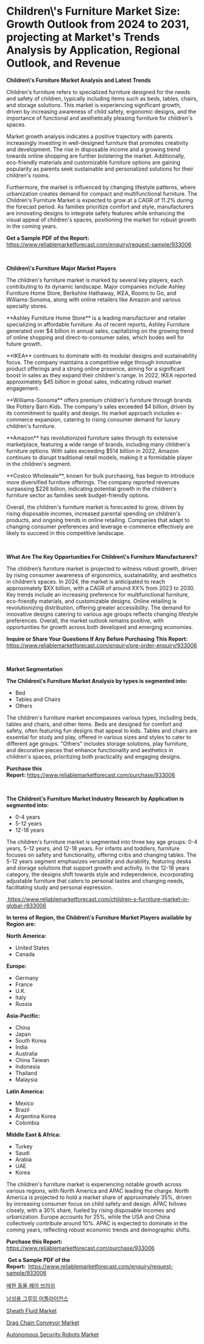 <p><h1>Children\'s Furniture Market Size: Growth Outlook from 2024 to 2031, projecting at Market's Trends Analysis by Application, Regional Outlook, and Revenue</h1></p><p><strong>Children\'s Furniture Market Analysis and Latest Trends</strong></p>
<p><p>Children's furniture refers to specialized furniture designed for the needs and safety of children, typically including items such as beds, tables, chairs, and storage solutions. This market is experiencing significant growth, driven by increasing awareness of child safety, ergonomic designs, and the importance of functional and aesthetically pleasing furniture for children's spaces.</p><p>Market growth analysis indicates a positive trajectory with parents increasingly investing in well-designed furniture that promotes creativity and development. The rise in disposable income and a growing trend towards online shopping are further bolstering the market. Additionally, eco-friendly materials and customizable furniture options are gaining popularity as parents seek sustainable and personalized solutions for their children's rooms.</p><p>Furthermore, the market is influenced by changing lifestyle patterns, where urbanization creates demand for compact and multifunctional furniture. The Children's Furniture Market is expected to grow at a CAGR of 11.2% during the forecast period. As families prioritize comfort and style, manufacturers are innovating designs to integrate safety features while enhancing the visual appeal of children's spaces, positioning the market for robust growth in the coming years.</p></p>
<p><strong>Get a Sample PDF of the Report:&nbsp;</strong> <a href="https://www.reliablemarketforecast.com/enquiry/request-sample/933006">https://www.reliablemarketforecast.com/enquiry/request-sample/933006</a></p>
<p>&nbsp;</p>
<p><strong>Children\'s Furniture Major Market Players</strong></p>
<p><p>The children's furniture market is marked by several key players, each contributing to its dynamic landscape. Major companies include Ashley Furniture Home Store, Berkshire Hathaway, IKEA, Rooms to Go, and Williams-Sonoma, along with online retailers like Amazon and various specialty stores.</p><p>**Ashley Furniture Home Store** is a leading manufacturer and retailer specializing in affordable furniture. As of recent reports, Ashley Furniture generated over $4 billion in annual sales, capitalizing on the growing trend of online shopping and direct-to-consumer sales, which bodes well for future growth.</p><p>**IKEA** continues to dominate with its modular designs and sustainability focus. The company maintains a competitive edge through innovative product offerings and a strong online presence, aiming for a significant boost in sales as they expand their children's range. In 2022, IKEA reported approximately $45 billion in global sales, indicating robust market engagement.</p><p>**Williams-Sonoma** offers premium children's furniture through brands like Pottery Barn Kids. The company's sales exceeded $4 billion, driven by its commitment to quality and design. Its market approach includes e-commerce expansion, catering to rising consumer demand for luxury children's furniture.</p><p>**Amazon** has revolutionized furniture sales through its extensive marketplace, featuring a wide range of brands, including many children's furniture options. With sales exceeding $514 billion in 2022, Amazon continues to disrupt traditional retail models, making it a formidable player in the children's segment.</p><p>**Costco Wholesale**, known for bulk purchasing, has begun to introduce more diversified furniture offerings. The company reported revenues surpassing $226 billion, indicating potential growth in the children's furniture sector as families seek budget-friendly options.</p><p>Overall, the children's furniture market is forecasted to grow, driven by rising disposable incomes, increased parental spending on children's products, and ongoing trends in online retailing. Companies that adapt to changing consumer preferences and leverage e-commerce effectively are likely to succeed in this competitive landscape.</p></p>
<p>&nbsp;</p>
<p><strong>What Are The Key Opportunities For Children\'s Furniture Manufacturers?</strong></p>
<p><p>The children’s furniture market is projected to witness robust growth, driven by rising consumer awareness of ergonomics, sustainability, and aesthetics in children’s spaces. In 2024, the market is anticipated to reach approximately $XX billion, with a CAGR of around XX% from 2023 to 2030. Key trends include an increasing preference for multifunctional furniture, eco-friendly materials, and customizable designs. Online retailing is revolutionizing distribution, offering greater accessibility. The demand for innovative designs catering to various age groups reflects changing lifestyle preferences. Overall, the market outlook remains positive, with opportunities for growth across both developed and emerging economies.</p></p>
<p><strong>Inquire or Share Your Questions If Any Before Purchasing This Report:</strong> <a href="https://www.reliablemarketforecast.com/enquiry/pre-order-enquiry/933006">https://www.reliablemarketforecast.com/enquiry/pre-order-enquiry/933006</a></p>
<p>&nbsp;</p>
<p><strong>Market Segmentation</strong></p>
<p><strong>The Children\'s Furniture Market Analysis by types is segmented into:</strong></p>
<p><ul><li>Bed</li><li>Tables and Chairs</li><li>Others</li></ul></p>
<p><p>The children's furniture market encompasses various types, including beds, tables and chairs, and other items. Beds are designed for comfort and safety, often featuring fun designs that appeal to kids. Tables and chairs are essential for study and play, offered in various sizes and styles to cater to different age groups. "Others" includes storage solutions, play furniture, and decorative pieces that enhance functionality and aesthetics in children's spaces, prioritizing both practicality and engaging designs.</p></p>
<p><strong>Purchase this Report:&nbsp;</strong><a href="https://www.reliablemarketforecast.com/purchase/933006">https://www.reliablemarketforecast.com/purchase/933006</a></p>
<p>&nbsp;</p>
<p><strong>The Children\'s Furniture Market Industry Research by Application is segmented into:</strong></p>
<p><ul><li>0-4 years</li><li>5-12 years</li><li>12-18 years</li></ul></p>
<p><p>The children's furniture market is segmented into three key age groups: 0-4 years, 5-12 years, and 12-18 years. For infants and toddlers, furniture focuses on safety and functionality, offering cribs and changing tables. The 5-12 years segment emphasizes versatility and durability, featuring desks and storage solutions that support growth and activity. In the 12-18 years category, the designs shift towards style and independence, incorporating adjustable furniture that caters to personal tastes and changing needs, facilitating study and personal expression.</p></p>
<p><a href="https://www.reliablemarketforecast.com/children-s-furniture-market-in-global-r933006">&nbsp;https://www.reliablemarketforecast.com/children-s-furniture-market-in-global-r933006</a></p>
<p><strong>In terms of Region, the Children\'s Furniture Market Players available by Region are:</strong></p>
<p>
    <p> <strong> North America: </strong>
        <ul>
            <li>United States</li>
            <li>Canada</li>
        </ul>
        </p> 
    <p> <strong> Europe: </strong>
        <ul>
            <li>Germany</li>
            <li>France</li>
            <li>U.K.</li>
            <li>Italy</li>
            <li>Russia</li>
        </ul>
        </p> 
    <p> <strong> Asia-Pacific: </strong>
        <ul>
            <li>China</li>
            <li>Japan</li>
            <li>South Korea</li>
            <li>India</li>
            <li>Australia</li>
            <li>China Taiwan</li>
            <li>Indonesia</li>
            <li>Thailand</li>
            <li>Malaysia</li>
        </ul>
        </p> 
    <p> <strong> Latin America: </strong>
        <ul>
            <li>Mexico</li>
            <li>Brazil</li>
            <li>Argentina Korea</li>
            <li>Colombia</li>
        </ul>
        </p> 
    <p> <strong> Middle East & Africa: </strong>
        <ul>
            <li>Turkey</li>
            <li>Saudi</li>
            <li>Arabia</li>
            <li>UAE</li>
            <li>Korea</li>
        </ul>
    </p>
    </p>
<p><p>The children's furniture market is experiencing notable growth across various regions, with North America and APAC leading the charge. North America is projected to hold a market share of approximately 35%, driven by increasing consumer focus on child safety and design. APAC follows closely, with a 30% share, fueled by rising disposable incomes and urbanization. Europe accounts for 25%, while the USA and China collectively contribute around 10%. APAC is expected to dominate in the coming years, reflecting robust economic trends and demographic shifts.</p></p>
<p><strong>Purchase this Report: </strong><a href="https://www.reliablemarketforecast.com/purchase/933006">https://www.reliablemarketforecast.com/purchase/933006</a></p>
<p>&nbsp;<strong>Get a Sample PDF of the Report:&nbsp;&nbsp;</strong><a href="https://www.reliablemarketforecast.com/enquiry/request-sample/933006">https://www.reliablemarketforecast.com/enquiry/request-sample/933006</a></p>
<p><strong></strong></p>
<p><p><a href="https://medium.com/@czbtzkwc9/pet-hair-brush-market-%EC%9D%98-%EA%B8%80%EB%A1%9C%EB%B2%8C-%EC%8B%9C%EC%9E%A5-%EA%B0%9C%EC%9A%94%EB%8A%94-%EC%A0%84-%EC%84%B8%EA%B3%84-%EB%B0%8F-%EC%A3%BC%EC%9A%94-%EC%8B%9C%EC%9E%A5%EC%9D%98-%EC%82%B0%EC%97%85%EC%97%90-%EC%98%81%ED%96%A5%EC%9D%84-%EB%AF%B8%EC%B9%98%EB%8A%94-%EC%A3%BC%EC%9A%94-%ED%8A%B8%EB%A0%8C%EB%93%9C%EC%97%90-%EB%8C%80%ED%95%9C-%EB%8F%85%ED%8A%B9%ED%95%9C-%EA%B4%80%EC%A0%90%EC%9D%84-%EC%A0%9C%EA%B3%B5%ED%95%A9%EB%8B%88%EB%8B%A4-8f469f3281ed?postPublishedType=initial">애완 동물 헤어 브러쉬</a></p><p><a href="https://medium.com/@czbtzkwc9/%EC%84%B8%EA%B3%84-men-s-grooming-appliance-market-%EC%9D%80-2024%EC%97%90%EC%84%9C-2031%EB%A1%9C-%EC%97%B0%ED%8F%89%EA%B7%A0-%EC%A6%9D%EA%B0%80%EC%9C%A8%EC%9D%84-%EB%B3%B4%EC%9D%BC-%EA%B2%83%EC%9C%BC%EB%A1%9C-%EC%98%88%EC%83%81%EB%90%A9%EB%8B%88%EB%8B%A4-164834ac3ec3">남성용 그루밍 어플라이언스</a></p><p><a href="https://www.linkedin.com/pulse/what-influencing-future-sheath-fluid-market-insights-dkioe?trackingId=KPDsLJoKR8Kttn%2FdGa4vSg%3D%3D">Sheath Fluid Market</a></p><p><a href="https://medium.com/@christopher.fisher66709/the-global-drag-chain-conveyor-market-identifies-drivers-restraints-opportunities-and-trends-02aabdd10c9d">Drag Chain Conveyor Market</a></p><p><a href="https://medium.com/@caroline.hamilton5656/the-global-autonomous-security-robots-market-is-expected-to-witness-a-compound-annual-growth-rate-7d2e90466604">Autonomous Security Robots Market</a></p></p>